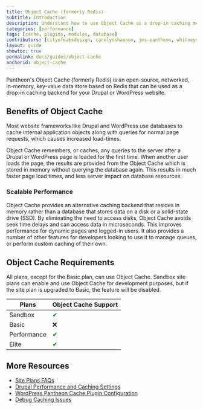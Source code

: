 ```yaml
---
title: Object Cache (formerly Redis)
subtitle: Introduction
description: Understand how to use Object Cache as a drop-in caching mechanism for your Pantheon site.
categories: [performance]
tags: [cache, plugins, modules, database]
contributors: [cityofoaksdesign, carolynshannon, jms-pantheon, whitneymeredith]
layout: guide
showtoc: true
permalink: docs/guides/object-cache
anchorid: object-cache
---
```


Pantheon's Object Cache (formerly Redis) is an open-source, networked, in-memory, key-value data store based on Redis that can be used as a drop-in caching backend for your Drupal or WordPress website.

## Benefits of Object Cache

Most website frameworks like Drupal and WordPress use databases to cache internal application objects along with queries for normal page requests, which causes increased load-times.

Object Cache remembers, or caches, any queries to the server after a Drupal or WordPress page is loaded for the first time. When another user loads the page, the results are provided from the Object Cache which is stored in memory without querying the database again. This results in much faster page load times, and less server impact on database resources.

### Scalable Performance

Object Cache provides an alternative caching backend that resides in memory rather than a database that stores data on a disk or a solid-state drive (SSD). By eliminating the need to access disks, Object Cache avoids seek time delays and can access data in microseconds. This improves performance for dynamic pages and logged-in users. It also provides a number of other features for developers looking to use it to manage queues, or perform custom caching of their own.

## Object Cache Requirements

All plans, except for the Basic plan, can use Object Cache. Sandbox site plans can enable and use Object Cache for development purposes, but if the site plan is upgraded to Basic, the feature will be disabled.

| Plans         | Object Cache Support <Popover content="Available across all environments, including Multidevs."/> |
| ------------- | -------------------------------------- |
| Sandbox       | <span style="color:green">✔</span> |
| Basic         | ❌                                 |
| Performance   | <span style="color:green">✔</span> |
| Elite         | <span style="color:green">✔</span> |

## More Resources

- [Site Plans FAQs](/guides/account-mgmt/plans/faq)
- [Drupal Performance and Caching Settings](/drupal-cache)
- [WordPress Pantheon Cache Plugin Configuration](/guides/wordpress-configurations/wordpress-cache-plugin)
- [Debug Caching Issues](/debug-cache)